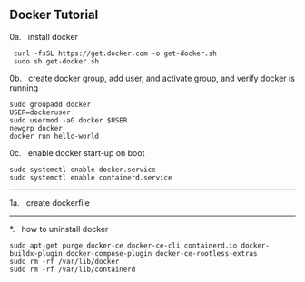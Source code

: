 ## Docker Tutorial


0a.   install docker
```
 curl -fsSL https://get.docker.com -o get-docker.sh
 sudo sh get-docker.sh
```

0b.   create docker group, add user, and activate group, and verify docker is running
```
sudo groupadd docker
USER=dockeruser
sudo usermod -aG docker $USER
newgrp docker
docker run hello-world
```

0c.   enable docker start-up on boot
```
sudo systemctl enable docker.service
sudo systemctl enable containerd.service
```

---

1a.   create dockerfile




---

*.   how to uninstall docker
```
sudo apt-get purge docker-ce docker-ce-cli containerd.io docker-buildx-plugin docker-compose-plugin docker-ce-rootless-extras
sudo rm -rf /var/lib/docker
sudo rm -rf /var/lib/containerd
```
